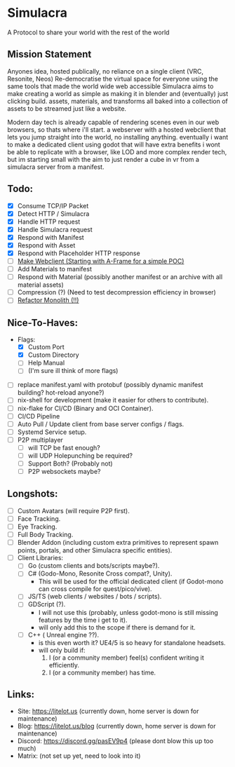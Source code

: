 # Simulacra
A Protocol to share your world with the rest of the world

## Mission Statement
Anyones idea, hosted publically, no reliance on a single client (VRC, Resonite, Neos)
Re-democratise the virtual space for everyone using the same tools that made the world wide web accessible
Simulacra aims to make creating a world as simple as making it in blender and (eventually) just clicking build.
assets, materials, and transforms all baked into a collection of assets to be streamed just like a website.

Modern day tech is already capable of rendering scenes even in our web browsers, so thats where i'll start.
a webserver with a hosted webclient that lets you jump straight into the world, no installing anything.
eventually i want to make a dedicated client using godot that will have extra benefits i wont be able to
replicate with a browser, like LOD and more complex render tech, but im starting small with the aim to just
render a cube in vr from a simulacra server from a manifest.

## Todo:
- [x] Consume TCP/IP Packet
- [x] Detect HTTP / Simulacra
- [x] Handle HTTP request
- [x] Handle Simulacra request
- [x] Respond with Manifest
- [x] Respond with Asset
- [x] Respond with Placeholder HTTP response
- [ ] [Make Webclient (Starting with A-Frame for a simple POC)](https://github.com/LotusLabsSoftworks/simulacra-webclient)
- [ ] Add Materials to manifest
- [ ] Respond with Material (possibly another manifest or an archive with all material assets)
- [ ] Compression (?) (Need to test decompression efficiency in browser)
- [ ] [Refactor Monolith (!!)](https://github.com/LotusLabsSoftworks/simulacra-server/issues/1)

## Nice-To-Haves:
- Flags: 
  - [x] Custom Port
  - [x] Custom Directory
  - [ ] Help Manual
  - [ ] (I'm sure ill think of more flags)

- [ ] replace manifest.yaml with protobuf (possibly dynamic manifest building? hot-reload anyone?)
- [ ] nix-shell for development (make it easier for others to contribute).
- [ ] nix-flake for CI/CD (Binary and OCI Container).
- [ ] CI/CD Pipeline
- [ ] Auto Pull / Update client from base server configs / flags.
- [ ] Systemd Service setup.
- [ ] P2P multiplayer
  - [ ] will TCP be fast enough?
  - [ ] will UDP Holepunching be required?
  - [ ] Support Both? (Probably not)
  - [ ] P2P websockets maybe?

## Longshots:
- [ ] Custom Avatars (will require P2P first).
- [ ] Face Tracking.
- [ ] Eye Tracking.
- [ ] Full Body Tracking.
- [ ] Blender Addon (including custom extra primitives to represent spawn points, portals, and other Simulacra specific entities).
- [ ] Client Libraries:
  - [ ] Go (custom clients and bots/scripts maybe?).
  - [ ] C# (Godo-Mono, Resonite Cross compat?, Unity).
    - This will be used for the official dedicated client (if Godot-mono can cross compile for quest/pico/vive).
  - [ ] JS/TS (web clients / websites / bots / scripts).
  - [ ] GDScript (?).
    - I will not use this (probably, unless godot-mono is still missing features by the time i get to it).
    - will only add this to the scope if there is demand for it.
  - [ ] C++ ( Unreal engine ??).
    - is this even worth it? UE4/5 is so heavy for standalone headsets.
    - will only build if:
      1. I (or a community member) feel(s) confident writing it efficiently.
      2. I (or a community member) has time.

## Links:
  - Site: https://litelot.us (currently down, home server is down for maintenance)
  - Blog: https://litelot.us/blog (currently down, home server is down for maintenance)
  - Discord: https://discord.gg/pasEV9p4 (please dont blow this up too much)
  - Matrix: (not set up yet, need to look into it)
